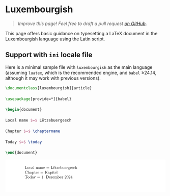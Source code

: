 # Luxembourgish

<blockquote>
  <p><em>Improve this page! Feel free to draft a pull request <a href="https://github.com/latex3/babel/tree/docs/docs">on GitHub</a></em>.</p>
</blockquote>

This page offers basic guidance on typesetting a LaTeX document in the
Luxembourgish language using the Latin script.

## Support with `ini` locale file

Here is a minimal sample file with `luxembourgish` as the main language
(assuming `luatex`, which is the recommended engine, and `babel` ≥24.14,
although it may work with previous versions).

```tex
\documentclass[luxembourgish]{article}

\usepackage[provide=*]{babel}

\begin{document}

Local name $=$ Lëtzebuergesch

Chapter $=$ \chaptername

Today $=$ \today

\end{document}
```

![](../media/locale-luxembourgish.png)